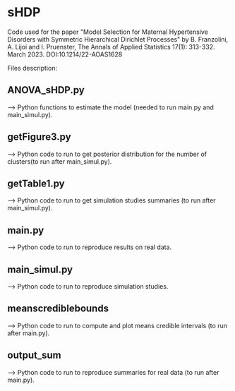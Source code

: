 # sHDP
Code used for the paper "Model Selection for Maternal Hypertensive Disorders with Symmetric Hierarchical Dirichlet Processes" by B. Franzolini, A. Lijoi and I. Pruenster, 
The Annals of Applied Statistics 17(1): 313-332. March 2023. DOI:10.1214/22-AOAS1628


Files description:

## ANOVA_sHDP.py 
--> Python functions to estimate the model (needed to run main.py and main_simul.py).

## getFigure3.py 
--> Python code to run to get posterior distribution for the number of clusters(to run after main_simul.py).

## getTable1.py 
--> Python code to run to get simulation studies summaries (to run after main_simul.py).

## main.py 
--> Python code to run to reproduce results on real data.

## main_simul.py 
--> Python code to run to reproduce simulation studies.

## meanscrediblebounds 
--> Python code to run to compute and plot means credible intervals (to run after main.py).

## output_sum 
--> Python code to run to reproduce summaries for real data (to run after main.py).
